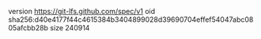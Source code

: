 version https://git-lfs.github.com/spec/v1
oid sha256:d40e4177f44c4615384b3404899028d39690704effef54047abc0805afcbb28b
size 240914
